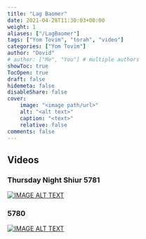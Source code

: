 ```yaml
---
title: "Lag Baomer"
date: 2021-04-28T11:30:03+00:00
weight: 1
aliases: ["/LagBaomer"]
tags: ["Yom Tovim", "torah", "video"]
categories: ["Yom Tovim"]
author: "Dovid"
# author: ["Me", "You"] # multiple authors
showToc: true
TocOpen: true
draft: false
hidemeta: false
disableShare: false
cover:
    image: "<image path/url>"
    alt: "<alt text>"
    caption: "<text>"
    relative: false
comments: false
---
```

 ## Videos
 ### Thursday Night Shiur 5781
 [![IMAGE ALT TEXT](http://img.youtube.com/vi/2nmgj6qR73s/0.jpg)](http://www.youtube.com/watch?v=2nmgj6qR73s "Video Title")
 ### 5780
  [![IMAGE ALT TEXT](https://i.vimeocdn.com/video/974085550.webp?mw=1800&mh=1012&q=70/0.jpg)](https://www.torahanytime.com/#/lectures?v=111188)
